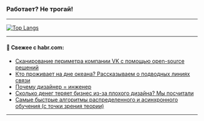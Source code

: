 ### Работает? Не трогай!

---
<!--
#### 🛠️ Technical stack:

![Java](https://img.shields.io/badge/Java-informational?logo=Oracle&style=flat&logoColor=white&color=FF4500)
![Kotlin](https://img.shields.io/badge/Kotlin-informational?logo=Kotlin&style=flat&logoColor=white&color=774D97)
![TS](https://img.shields.io/badge/TypeScript-informational?logo=typeScript&style=flat&logoColor=black&color=017acc)
![Python](https://img.shields.io/badge/Python-informational?logo=Python&style=flat&logoColor=black&color=ffdd54) <br>
![Spring](https://img.shields.io/badge/Spring-informational?logo=Spring&style=flat&logoColor=white&color=6DB33F) 
![SpringBoot](https://img.shields.io/badge/SpringBoot-informational?logo=SpringBoot&style=flat&logoColor=white&color=6DB33F)
![Nest](https://img.shields.io/badge/NestJS-informational?logo=NestJS&style=flat&logoColor=white&color=E0234E) 
![NodeJS](https://img.shields.io/badge/NodeJS-informational?logo=node.js&style=flat&logoColor=white&color=70A760)<br>
![PostgreSQL](https://img.shields.io/badge/PostgreSQL-informational?logo=PostgreSQL&style=flat&logoColor=white&color=DAA520)
![MongoDB](https://img.shields.io/badge/MongoDB-informational?logo=MongoDB&style=flat&logoColor=white&color=870000)
![Apache](https://img.shields.io/badge/Apache-informational?logo=apache&style=flat&logoColor=white&color=f74e28)

___ 
-->

<!--- #### 🛠️ : --->

[![Top Langs](https://github-readme-stats-82jvfl3w3-advtsettinggmailcoms-projects.vercel.app/api/top-langs/?username=zloylis&langs_count=10&hide_title=true&title_color=e6edf3&size_weight=0.5&count_weight=0.5&layout=compact&hide_progress=true&hide_border=true&theme=dracula)](https://github.com/zloylis)

<!---


####  :octocat:&nbsp;&nbsp; Статистика:

![GitHub stats](https://github-readme-stats-u2qms2cxw-advtsettinggmailcoms-projects.vercel.app/api?username=zloylis&show_icons=true&hide_border=true&theme=dracula&title_color=e6edf3&include_all_commits=true&count_private=true&hide_rank=false&hide_title=true&rank_icon=github)
-->
---

#### 💬 Свежее с habr.com:

<!-- BLOG-POST-LIST:START -->
- [Сканирование периметра компании VK с помощью open-source решений](https://habr.com/ru/companies/vk/articles/885976/?utm_source=habrahabr&utm_medium=rss&utm_campaign=885976)
- [Кто проживает на дне океана? Рассказываем о подводных линиях связи](https://habr.com/ru/companies/selectel/articles/886326/?utm_source=habrahabr&utm_medium=rss&utm_campaign=886326)
- [Почему дизайнер = инженер](https://habr.com/ru/companies/ru_mts/articles/886106/?utm_source=habrahabr&utm_medium=rss&utm_campaign=886106)
- [Сколько денег теряет бизнес из-за плохого дизайна? Мы посчитали](https://habr.com/ru/companies/surfstudio/articles/886134/?utm_source=habrahabr&utm_medium=rss&utm_campaign=886134)
- [Самые быстрые алгоритмы распределенного и асинхронного обучения &lpar;с точки зрения теории&rpar;](https://habr.com/ru/companies/airi/articles/883266/?utm_source=habrahabr&utm_medium=rss&utm_campaign=883266)
<!-- BLOG-POST-LIST:END -->

---

